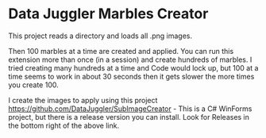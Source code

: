 # Data Juggler Marbles Creator

This project reads a directory and loads all .png images.

Then 100 marbles at a time are created and applied. You can run this extension more than once (in a session) and create hundreds of marbles.
I tried creating many hundreds at a time and Code would lock up, but 100 at a time seems to work in about 30 seconds then it gets slower the
more times you create 100.

I create the images to apply using this project
https://github.com/DataJuggler/SubImageCreator - This is a C# WinForms project, but there is a release version you can 
install. Look for Releases in the bottom right of the above link.



